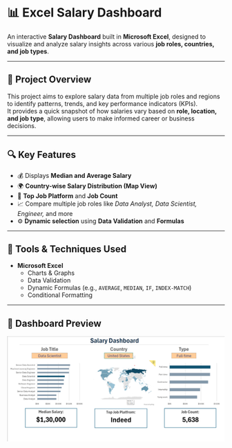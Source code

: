 # 📊 Excel Salary Dashboard

An interactive **Salary Dashboard** built in **Microsoft Excel**, designed to visualize and analyze salary insights across various **job roles, countries, and job types**.

---

## 🧠 Project Overview
This project aims to explore salary data from multiple job roles and regions to identify patterns, trends, and key performance indicators (KPIs).  
It provides a quick snapshot of how salaries vary based on **role, location, and job type**, allowing users to make informed career or business decisions.

---

## 🔍 Key Features
- 💰 Displays **Median and Average Salary**
- 🌍 **Country-wise Salary Distribution (Map View)**
- 💼 **Top Job Platform** and **Job Count**
- 📈 Compare multiple job roles like *Data Analyst, Data Scientist, Engineer,* and more
- ⚙️ **Dynamic selection** using **Data Validation** and **Formulas**

---

## 🧰 Tools & Techniques Used
- **Microsoft Excel**
  - Charts & Graphs  
  - Data Validation  
  - Dynamic Formulas (e.g., `AVERAGE`, `MEDIAN`, `IF`, `INDEX-MATCH`)
  - Conditional Formatting  

---

## 📸 Dashboard Preview 
![Dashboard Preview](dashboard.png)
